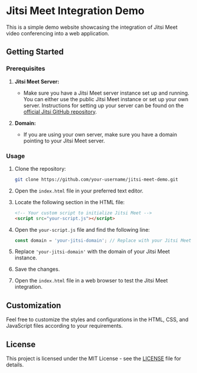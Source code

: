 # Jitsi Meet Integration Demo

This is a simple demo website showcasing the integration of Jitsi Meet video conferencing into a web application.

## Getting Started

### Prerequisites

1. **Jitsi Meet Server:**
   - Make sure you have a Jitsi Meet server instance set up and running. You can either use the public Jitsi Meet instance or set up your own server. Instructions for setting up your server can be found on the [official Jitsi GitHub repository](https://github.com/jitsi/jitsi-meet).

2. **Domain:**
   - If you are using your own server, make sure you have a domain pointing to your Jitsi Meet server.

### Usage

1. Clone the repository:

    ```bash
    git clone https://github.com/your-username/jitsi-meet-demo.git
    ```

2. Open the `index.html` file in your preferred text editor.

3. Locate the following section in the HTML file:

    ```html
    <!-- Your custom script to initialize Jitsi Meet -->
    <script src="your-script.js"></script>
    ```

4. Open the `your-script.js` file and find the following line:

    ```javascript
    const domain = 'your-jitsi-domain'; // Replace with your Jitsi Meet domain
    ```

5. Replace `'your-jitsi-domain'` with the domain of your Jitsi Meet instance.

6. Save the changes.

7. Open the `index.html` file in a web browser to test the Jitsi Meet integration.

## Customization

Feel free to customize the styles and configurations in the HTML, CSS, and JavaScript files according to your requirements.

## License

This project is licensed under the MIT License - see the [LICENSE](LICENSE) file for details.
